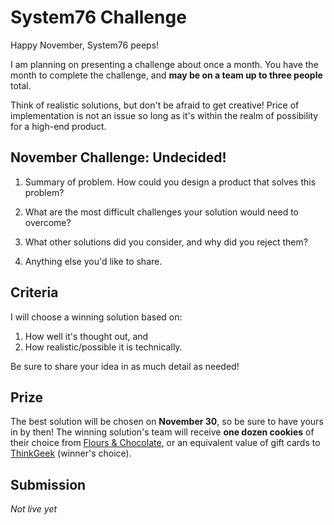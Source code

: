 # System76 Challenge

Happy November, System76 peeps!

I am planning on presenting a challenge about once a month. You have the month
to complete the challenge, and **may be on a team up to three people** total.

Think of realistic solutions, but don't be afraid to get creative! Price of
implementation is not an issue so long as it's within the realm of possibility
for a high-end product.

## November Challenge: Undecided!

1. Summary of problem. How could you design a product that solves this problem?

2. What are the most difficult challenges your solution would need to overcome?

3. What other solutions did you consider, and why did you reject them?

4. Anything else you'd like to share.


## Criteria

I will choose a winning solution based on:

1. How well it's thought out, and
2. How realistic/possible it is technically.

Be sure to share your idea in as much detail as needed!


## Prize

The best solution will be chosen on **November 30**, so be sure to have yours in
by then! The winning solution's team will receive **one dozen cookies** of their
choice from [Flours & Chocolate][fc], or an equivalent value of gift cards to
[ThinkGeek][tg] (winner's choice).


## Submission

_Not live yet_

<!-- <iframe src="https://docs.google.com/forms/d/e/1FAIpQLSfAOSGxaQnNqVJikLOfQMXc8mwu8JvxFnqVYWetccAo1ZuZuA/viewform?embedded=true" width="100%" height="500" frameborder="0" marginheight="0" marginwidth="0">Loading...</iframe> -->


[fc]: https://floursandchocolate.co
[tg]: https://thinkgeek.com
